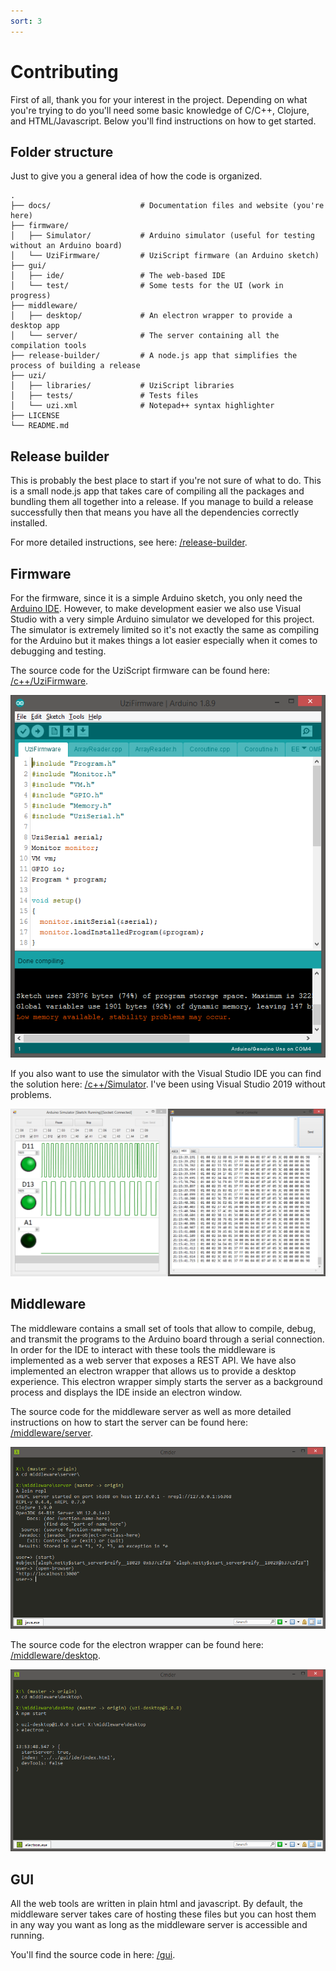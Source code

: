 ```yaml
---
sort: 3
---
```

# Contributing

First of all, thank you for your interest in the project. Depending on what you're trying to do you'll need some basic knowledge of C/C++, Clojure, and HTML/Javascript. Below you'll find instructions on how to get started.

## Folder structure

Just to give you a general idea of how the code is organized.

    .
    ├── docs/                    # Documentation files and website (you're here)
    ├── firmware/
    │   ├── Simulator/           # Arduino simulator (useful for testing without an Arduino board)
    │   └── UziFirmware/         # UziScript firmware (an Arduino sketch)
    ├── gui/
    │   ├── ide/                 # The web-based IDE
    │   └── test/                # Some tests for the UI (work in progress)
    ├── middleware/
    │   ├── desktop/             # An electron wrapper to provide a desktop app
    │   └── server/              # The server containing all the compilation tools
    ├── release-builder/         # A node.js app that simplifies the process of building a release
    ├── uzi/
    │   ├── libraries/           # UziScript libraries
    │   ├── tests/               # Tests files
    │   └── uzi.xml              # Notepad++ syntax highlighter
    ├── LICENSE
    └── README.md


## Release builder

This is probably the best place to start if you're not sure of what to do. This is a small node.js app that takes care of compiling all the packages and bundling them all together into a release. If you manage to build a release successfully then that means you have all the dependencies correctly installed.

For more detailed instructions, see here: [/release-builder](https://github.com/GIRA/PhysicalBits/tree/master/release-builder).

## Firmware

For the firmware, since it is a simple Arduino sketch, you only need the [Arduino IDE](https://www.arduino.cc/en/Main/Software). However, to make development easier we also use Visual Studio with a very simple Arduino simulator we developed for this project. The simulator is extremely limited so it's not exactly the same as compiling for the Arduino but it makes things a lot easier especially when it comes to debugging and testing.

The source code for the UziScript firmware can be found here: [/c++/UziFirmware](https://github.com/GIRA/PhysicalBits/tree/master/firmware/UziFirmware).

![firmware](../img/firmware.png)

If you also want to use the simulator with the Visual Studio IDE you can find the solution here: [/c++/Simulator](https://github.com/GIRA/PhysicalBits/tree/master/firmware/Simulator). I've been using Visual Studio 2019 without problems.

![simulator](../img/simulator.png)

## Middleware

The middleware contains a small set of tools that allow to compile, debug, and transmit the programs to the Arduino board through a serial connection. In order for the IDE to interact with these tools the middleware is implemented as a web server that exposes a REST API. We have also implemented an electron wrapper that allows us to provide a desktop experience. This electron wrapper simply starts the server as a background process and displays the IDE inside an electron window.

The source code for the middleware server as well as more detailed instructions on how to start the server can be found here: [/middleware/server](https://github.com/GIRA/PhysicalBits/tree/master/middleware/server).

![repl](../img/repl.png)

The source code for the electron wrapper can be found here: [/middleware/desktop](https://github.com/GIRA/PhysicalBits/tree/master/middleware/desktop).

![electron](../img/electron.png)

## GUI

All the web tools are written in plain html and javascript. By default, the middleware server takes care of hosting these files but you can host them in any way you want as long as the middleware server is accessible and running.

You'll find the source code in here: [/gui](https://github.com/GIRA/PhysicalBits/tree/master/gui).
